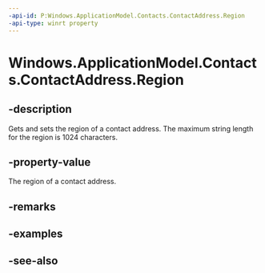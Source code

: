----api-id: P:Windows.ApplicationModel.Contacts.ContactAddress.Region
-api-type: winrt property
---<!-- Property syntaxpublic string Region { get;  set; }--># Windows.ApplicationModel.Contacts.ContactAddress.Region## -descriptionGets and sets the region of a contact address. The maximum string length for the region is 1024 characters.## -property-valueThe region of a contact address.## -remarks## -examples## -see-also